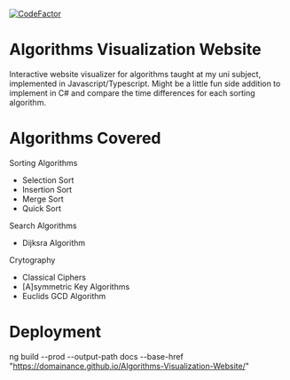 [![CodeFactor](https://www.codefactor.io/repository/github/domainance/algorithms-visualization-website/badge)](https://www.codefactor.io/repository/github/domainance/algorithms-visualization-website)

# Algorithms Visualization Website

Interactive website visualizer for algorithms taught at my uni subject, implemented in Javascript/Typescript. Might be a little fun side addition to implement in C# and compare the time differences for each sorting algorithm.

# Algorithms Covered

Sorting Algorithms

- Selection Sort
- Insertion Sort
- Merge Sort
- Quick Sort

Search Algorithms

- Dijksra Algorithm

Crytography

- Classical Ciphers
- [A]symmetric Key Algorithms
- Euclids GCD Algorithm

# Deployment

ng build --prod --output-path docs --base-href "https://domainance.github.io/Algorithms-Visualization-Website/"
